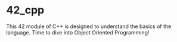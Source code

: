 # 42_cpp
This 42 module of C++ is designed to understand the basics of the language. Time to dive into Object Oriented Programming!
